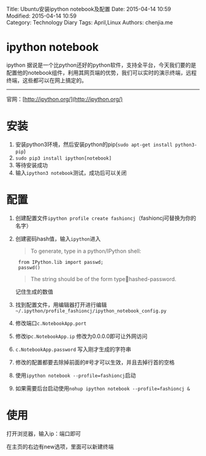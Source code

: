 Title: Ubuntu安装ipython notebook及配置
Date: 2015-04-14 10:59  
Modified: 2015-04-14 10:59  
Category: Technology Diary
Tags: April,Linux
Authors: chenjia.me


# ipython notebook #
ipython 据说是一个比python还好的python软件，支持全平台，今天我们要的是配置他的notebook组件，利用其网页端的优势，我们可以实时的演示终端，远程终端，这些都可以在网上搞定的。

---
官网：[http://ipython.org/](http://ipython.org/)

# 安装 #
1. 安装python3环境，然后安装python的pip(`sudo apt-get install python3-pip`)
2. `sudo pip3 install ipython[notebook]`
3. 等待安装成功
4. 输入`ipython3 notebook`测试，成功后可以关闭

# 配置 #
1. 创建配置文件`ipython profile create fashioncj`（fashioncj可替换为你的名字）
2. 创建密码hash值，输入`ipython`进入
	>To generate, type in a python/IPython shell:

		from IPython.lib import passwd;
		passwd()

	>The string should be of the form type:salt:hashed-password.
	
	记住生成的数值

3. 找到配置文件，用编辑器打开进行编辑`~/.ipython/profile_fashioncj/ipython_notebook_config.py`
4. 修改端口`c.NotebookApp.port`
5. 修改ip`c.NotebookApp.ip` 修改为0.0.0.0即可让外网访问
6. `c.NotebookApp.password` 写入刚才生成的字符串
7. 修改的配置都要去除掉前面的#号才可以生效，并且去掉行首的空格
8. 使用`ipython notebook --profile=fashioncj`启动
9. 如果需要后台启动使用`nohup ipython notebook --profile=fashioncj &`

# 使用 #
打开浏览器，输入ip：端口即可

在主页的右边有new选项，里面可以新建终端